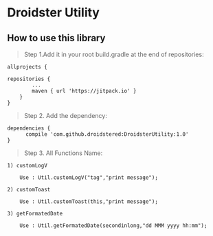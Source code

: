 # Droidster Utility

## How to use this library

>Step 1.Add it in your root build.gradle at the end of repositories:


	allprojects {

	repositories {
			...
			maven { url 'https://jitpack.io' }
		}
	}
  
>Step 2. Add the dependency:
  
  	dependencies {
	      compile 'com.github.droidstered:DroidsterUtility:1.0'
	}
	
>Step 3. All Functions Name:

	1) customLogV
	
		Use : Util.customLogV("tag","print message");
		
	2) customToast
	
		Use : Util.customToast(this,"print message");
	
	3) getFormatedDate
	
		Use : Util.getFormatedDate(secondinlong,"dd MMM yyyy hh:mm");




